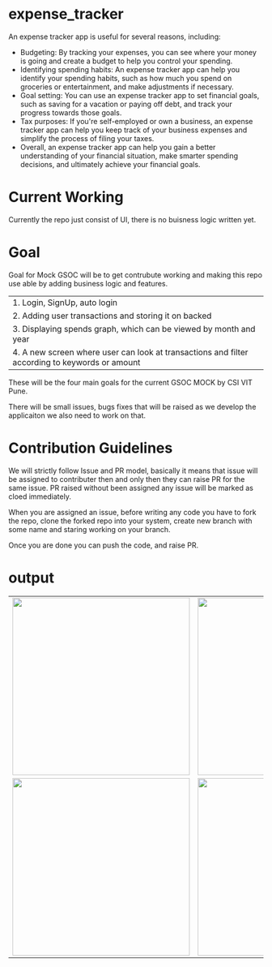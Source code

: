 # expense_tracker

An expense tracker app is useful for several reasons, including:
<ul>
  <li>Budgeting: By tracking your expenses, you can see where your money is going and create a budget to help you control your spending.</li>
  <li>Identifying spending habits: An expense tracker app can help you identify your spending habits, such as how much you spend on groceries or entertainment, and make adjustments if necessary.</li>
  <li>Goal setting: You can use an expense tracker app to set financial goals, such as saving for a vacation or paying off debt, and track your progress towards those goals.</li>
  <li>Tax purposes: If you're self-employed or own a business, an expense tracker app can help you keep track of your business expenses and simplify the process of filing your taxes.</li>
  <li>Overall, an expense tracker app can help you gain a better understanding of your financial situation, make smarter spending decisions, and ultimately achieve your financial goals.
</li>
</ul>



# Current Working

Currently the repo just consist of UI, there is no buisness logic written yet.


# Goal

Goal for Mock GSOC will be to get contrubute working and making this repo use able by adding business logic and features.
<table>
<tr>
<td>1. Login, SignUp, auto login</td>
</tr>
<tr>
<td>2. Adding user transactions and storing it on backed</td>
</tr>
<tr>
<td>3. Displaying spends graph, which can be viewed by month and year</td>
</tr>
</tr>
<tr>
<td>4. A new screen where user can look at transactions and filter according to keywords or amount</td>
</tr>
</table>

These will be the four main goals for the current GSOC MOCK by CSI VIT Pune.

There will be small issues, bugs fixes that will be raised as we develop the applicaiton we also need to work on that.

# Contribution Guidelines

We will strictly follow Issue and PR model, basically it means that  issue will be assigned to contributer then and only then they can raise PR for the same issue. PR raised without been assigned any issue will be marked as cloed immediately.

When you are assigned an issue, before writing any code you have to fork the repo, clone the forked repo into your system, create new branch with some name and staring working on your branch. 

Once you are done you can push the code, and raise PR.



# output
<p float="left">





  
 </p>
<table>
  <tr>
    <td><img src="https://user-images.githubusercontent.com/86337946/185799823-d6c24609-e9c5-41ae-b14c-497f3c88e1b7.png" height="350"></td>
    <td><img src="https://user-images.githubusercontent.com/86337946/185799685-5c93c5cf-df34-4dca-b3ec-2f2011492e48.png" height="350"></td>
    <td><img src="https://user-images.githubusercontent.com/86337946/185799845-47965e1b-2a63-4a9d-b5a7-d366de67ed9f.png" height="350"></td>
  </tr>
  <tr>
    <td><img src="https://user-images.githubusercontent.com/86337946/185799878-d84fed21-dbee-40bf-8c24-e6489a33a78a.png" height="350"></td>
    <td><img src="https://user-images.githubusercontent.com/86337946/185799923-31f13bf0-0fd1-4c9f-b78f-ee5d8e0b3e62.png" height="350"></td>
  </tr>
 
</table>
